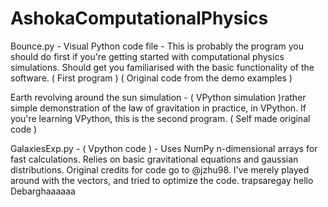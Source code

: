 # AshokaComputationalPhysics

Bounce.py - Visual Python code file - This is probably the program you should do first if you're getting started with computational physics simulations. Should get you familiarised with the basic functionality of the software. ( First program ) ( Original code from the demo examples )

Earth revolving around the sun simulation - ( VPython simulation )rather simple demonstration of the law of gravitation in practice, in VPython. If you're learning VPython, this is the second program. ( Self made original code )

GalaxiesExp.py - ( Vpython code ) - Uses NumPy n-dimensional arrays for fast calculations. Relies on basic gravitational equations and gaussian distributions. Original credits for code go to @jzhu98. I've merely played around with the vectors, and tried to optimize the code.
trapsaregay
hello Debarghaaaaaa
